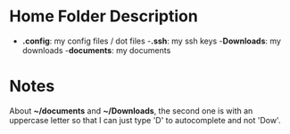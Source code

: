 # Home Folder Description

  - **.config**: my config files / dot files
  -**.ssh**: my ssh keys
  -**Downloads**: my downloads
  -**documents**: my documents


# Notes
About **~/documents** and **~/Downloads**, the second one is with an uppercase letter so that I can just type 'D' to autocomplete and not 'Dow'.
